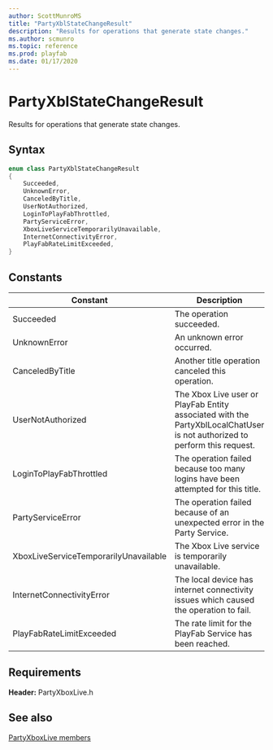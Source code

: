 ```yaml
---
author: ScottMunroMS
title: "PartyXblStateChangeResult"
description: "Results for operations that generate state changes."
ms.author: scmunro
ms.topic: reference
ms.prod: playfab
ms.date: 01/17/2020
---
```


# PartyXblStateChangeResult  

Results for operations that generate state changes.    

## Syntax  
  
```cpp
enum class PartyXblStateChangeResult    
{  
    Succeeded,  
    UnknownError,  
    CanceledByTitle,  
    UserNotAuthorized,  
    LoginToPlayFabThrottled,  
    PartyServiceError,  
    XboxLiveServiceTemporarilyUnavailable,  
    InternetConnectivityError,  
    PlayFabRateLimitExceeded,  
}  
```  
  
## Constants  
  
| Constant | Description |
| --- | --- |
| Succeeded | The operation succeeded. |  
| UnknownError | An unknown error occurred. |  
| CanceledByTitle | Another title operation canceled this operation. |  
| UserNotAuthorized | The Xbox Live user or PlayFab Entity associated with the PartyXblLocalChatUser is not authorized to perform this request. |  
| LoginToPlayFabThrottled | The operation failed because too many logins have been attempted for this title. |  
| PartyServiceError | The operation failed because of an unexpected error in the Party Service. |  
| XboxLiveServiceTemporarilyUnavailable | The Xbox Live service is temporarily unavailable. |  
| InternetConnectivityError | The local device has internet connectivity issues which caused the operation to fail. |  
| PlayFabRateLimitExceeded | The rate limit for the PlayFab Service has been reached. |  
  
  
## Requirements  
  
**Header:** PartyXboxLive.h
  
## See also  
[PartyXboxLive members](../partyxboxlive_members.md)  

  
  
